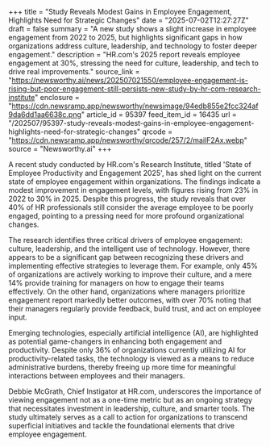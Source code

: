 +++
title = "Study Reveals Modest Gains in Employee Engagement, Highlights Need for Strategic Changes"
date = "2025-07-02T12:27:27Z"
draft = false
summary = "A new study shows a slight increase in employee engagement from 2022 to 2025, but highlights significant gaps in how organizations address culture, leadership, and technology to foster deeper engagement."
description = "HR.com's 2025 report reveals employee engagement at 30%, stressing the need for culture, leadership, and tech to drive real improvements."
source_link = "https://newsworthy.ai/news/202507021550/employee-engagement-is-rising-but-poor-engagement-still-persists-new-study-by-hr-com-research-institute"
enclosure = "https://cdn.newsramp.app/newsworthy/newsimage/94edb855e2fcc324af9da6dd1aa6638c.png"
article_id = 95397
feed_item_id = 16435
url = "/202507/95397-study-reveals-modest-gains-in-employee-engagement-highlights-need-for-strategic-changes"
qrcode = "https://cdn.newsramp.app/newsworthy/qrcode/257/2/mailF2Ax.webp"
source = "Newsworthy.ai"
+++

<p>A recent study conducted by HR.com's Research Institute, titled 'State of Employee Productivity and Engagement 2025', has shed light on the current state of employee engagement within organizations. The findings indicate a modest improvement in engagement levels, with figures rising from 23% in 2022 to 30% in 2025. Despite this progress, the study reveals that over 40% of HR professionals still consider the average employee to be poorly engaged, pointing to a pressing need for more profound organizational changes.</p><p>The research identifies three critical drivers of employee engagement: culture, leadership, and the intelligent use of technology. However, there appears to be a significant gap between recognizing these drivers and implementing effective strategies to leverage them. For example, only 45% of organizations are actively working to improve their culture, and a mere 14% provide training for managers on how to engage their teams effectively. On the other hand, organizations where managers prioritize engagement report markedly better outcomes, with over 70% noting that their managers regularly provide feedback, build trust, and act on employee input.</p><p>Emerging technologies, especially artificial intelligence (AI), are highlighted as potential game-changers in enhancing both engagement and productivity. Despite only 36% of organizations currently utilizing AI for productivity-related tasks, the technology is viewed as a means to reduce administrative burdens, thereby freeing up more time for meaningful interactions between employees and their managers.</p><p>Debbie McGrath, Chief Instigator at HR.com, underscores the importance of viewing engagement not as a one-time metric but as an ongoing strategy that necessitates investment in leadership, culture, and smarter tools. The study ultimately serves as a call to action for organizations to transcend superficial initiatives and tackle the foundational elements that drive employee engagement.</p>